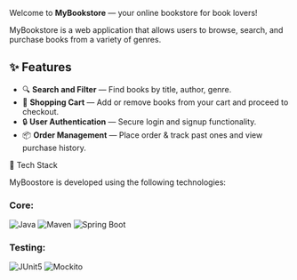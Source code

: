 Welcome to **MyBookstore** — your online bookstore for book lovers! 

MyBookstore is a web application that allows users to browse, search, and purchase books from a variety of genres.

## ✨ Features

- 🔍 **Search and Filter** — Find books by title, author, genre.
- 🛒 **Shopping Cart** — Add or remove books from your cart and proceed to checkout.
- 🔒 **User Authentication** — Secure login and signup functionality.
- 📦 **Order Management** — Place order & track past ones and view purchase history.

🚀 Tech Stack

MyBoostore is developed using the following technologies:

### Core:
![Java](https://img.shields.io/badge/Java-17-007396?style=for-the-badge&logo=java)
![Maven](https://img.shields.io/badge/Apache%20Maven-C71A36?style=for-the-badge&logo=apachemaven)
![Spring Boot](https://img.shields.io/badge/Spring%20Boot-6DB33F?style=for-the-badge&logo=springboot)

### Testing:
![JUnit5](https://img.shields.io/badge/JUnit5-25A162?style=for-the-badge&logo=junit5)
![Mockito](https://img.shields.io/badge/Mockito-8BC34A?style=for-the-badge)

